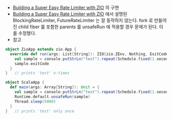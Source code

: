 * [Building a Super Easy Rate Limiter with ZIO](https://medium.com/wix-engineering/building-a-super-easy-rate-limiter-with-zio-88f1ccb49776) 의 구현
* [Building a Super Easy Rate Limiter with ZIO](https://medium.com/wix-engineering/building-a-super-easy-rate-limiter-with-zio-88f1ccb49776) 에서 설명된 
  BlockingRateLimiter, FutureRateLimiter 는 잘 동작하지 않는다. fork 로 만들어진 child fiber 를 포함한 parents 를 unsafeRun 에 적용할 경우 문제가 된다.
  이를 수정했다.
* 참고  
```scala
object ZioApp extends zio.App {
  override def run(args: List[String]): ZIO[zio.ZEnv, Nothing, ExitCode] = {
    val sample = console.putStrLn("test").repeat(Schedule.fixed(1.second)).fork *> ZIO.sleep(5.seconds)
    sample.exitCode
  }
}   // prints 'test' n-times

object ScalaApp {
  def main(args: Array[String]): Unit = {
    val sample = console.putStrLn("test").repeat(Schedule.fixed(1.second)).fork
    Runtime.default.unsafeRun(sample)
    Thread.sleep(5000)
  }
}   // prints 'test' only once
```
